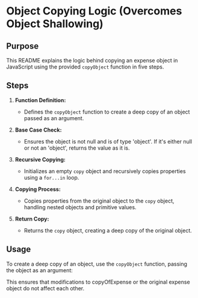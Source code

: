 # Object Copying Logic (Overcomes Object Shallowing)

## Purpose
This README explains the logic behind copying an expense object in JavaScript using the provided `copyObject` function in five steps.

## Steps

1. **Function Definition:**
   - Defines the `copyObject` function to create a deep copy of an object passed as an argument.

2. **Base Case Check:**
   - Ensures the object is not null and is of type 'object'. If it's either null or not an 'object', returns the value as it is.

3. **Recursive Copying:**
   - Initializes an empty `copy` object and recursively copies properties using a `for...in` loop.

4. **Copying Process:**
   - Copies properties from the original object to the `copy` object, handling nested objects and primitive values.

5. **Return Copy:**
   - Returns the `copy` object, creating a deep copy of the original object.

## Usage
To create a deep copy of an object, use the `copyObject` function, passing the object as an argument:


This ensures that modifications to copyOfExpense or the original expense object do not affect each other.


